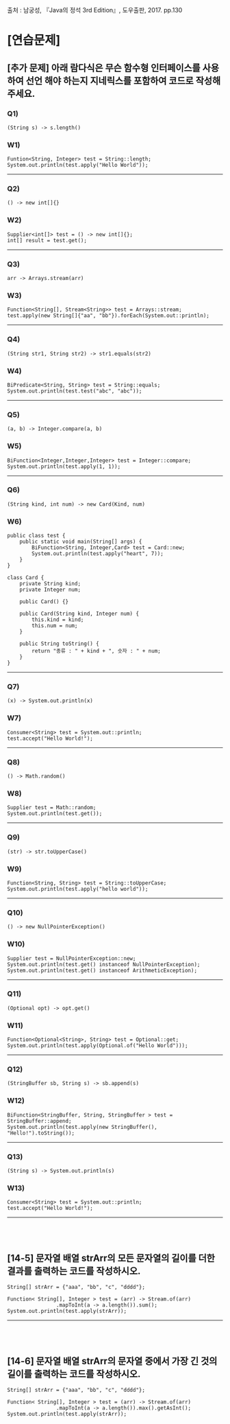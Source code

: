 출처 : 남궁성, 『Java의 정석 3rd Edition』, 도우출판, 2017. pp.130

# [연습문제]
## [추가 문제] 아래 람다식은 무슨 함수형 인터페이스를 사용하여 선언 해야 하는지 지네릭스를 포함하여 코드로 작성해주세요.
### Q1) 
```  
(String s) -> s.length()
```
### W1)
``` 
Funtion<String, Integer> test = String::length;
System.out.println(test.apply("Hello World"));
```
----
### Q2) 
```  
() -> new int[]{}
```
### W2) 
```  
Supplier<int[]> test = () -> new int[]{};
int[] result = test.get();
```
----
### Q3) 
```  
arr -> Arrays.stream(arr)
```
### W3) 
```  
Function<String[], Stream<String>> test = Arrays::stream;
test.apply(new String[]{"aa", "bb"}).forEach(System.out::println);
```
----
### Q4) 
```  
(String str1, String str2) -> str1.equals(str2)
```
### W4) 
```  
BiPredicate<String, String> test = String::equals;
System.out.println(test.test("abc", "abc"));
```
----
### Q5) 
```  
(a, b) -> Integer.compare(a, b)
```
### W5) 
```  
BiFunction<Integer,Integer,Integer> test = Integer::compare;
System.out.println(test.apply(1, 1));
```
----
### Q6) 
```  
(String kind, int num) -> new Card(Kind, num)
```
### W6) 
```  
public class test {
	public static void main(String[] args) {
		BiFunction<String, Integer,Card> test = Card::new;
		System.out.println(test.apply("heart", 7));
	}
}

class Card {
	private String kind;
	private Integer num;

	public Card() {}

	public Card(String kind, Integer num) {
		this.kind = kind;
		this.num = num;
	}

	public String toString() {
		return "종류 : " + kind + ", 숫자 : " + num;
	}
}
```
----
### Q7) 
```  
(x) -> System.out.println(x)
```
### W7) 
```  
Consumer<String> test = System.out::println;
test.accept("Hello World!");
```
----
### Q8) 
```  
() -> Math.random()
```
### W8) 
```  
Supplier test = Math::random;
System.out.println(test.get());
```
----
### Q9) 
```  
(str) -> str.toUpperCase()
```
### W9) 
```  
Function<String, String> test = String::toUpperCase;
System.out.println(test.apply("hello world"));
```
----
### Q10) 
```  
() -> new NullPointerException()
```
### W10) 
```  
Supplier test = NullPointerException::new;
System.out.println(test.get() instanceof NullPointerException);
System.out.println(test.get() instanceof ArithmeticException);
```
----
### Q11) 
```  
(Optional opt) -> opt.get()
```
### W11) 
```  
Function<Optional<String>, String> test = Optional::get;
System.out.println(test.apply(Optional.of("Hello World")));
```
----
### Q12) 
```  
(StringBuffer sb, String s) -> sb.append(s)
```
### W12) 
```  
BiFunction<StringBuffer, String, StringBuffer > test = StringBuffer::append;
System.out.println(test.apply(new StringBuffer(), "Hello!").toString());
```
----
### Q13) 
```  
(String s) -> System.out.println(s)
```
### W13) 
```  
Consumer<String> test = System.out::println;
test.accept("Hello World!");
```
----
 <br/> <br/>
## [14-5] 문자열 배열 strArr의 모든 문자열의 길이를 더한 결과를 출력하는 코드를 작성하시오.
```  
String[] strArr = {"aaa", "bb", "c", "dddd"};
```
```  
Function< String[], Integer > test = (arr) -> Stream.of(arr)
				.mapToInt(a -> a.length()).sum();
System.out.println(test.apply(strArr));
```
----
 <br/> <br/>
## [14-6] 문자열 배열 strArr의 문자열 중에서 가장 긴 것의 길이를 출력하는 코드를 작성하시오.
```  
String[] strArr = {"aaa", "bb", "c", "dddd"};
```
```  
Function< String[], Integer > test = (arr) -> Stream.of(arr)
				.mapToInt(a -> a.length()).max().getAsInt();
System.out.println(test.apply(strArr));		
```